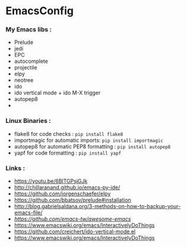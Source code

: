 # EmacsConfig
### My Emacs libs :
* Prelude 
* jedi 
* EPC
* autocomplete 
* projectile
* elpy
* neotree
* ido 
* ido vertical mode + ido M-X trigger
* autopep8
* 

### Linux Binaries :
* flake8 for code checks :                      `pip install flake8`
* importmagic for automatic imports:            `pip install importmagic`
* autopep8 for automatic PEP8 formatting :      `pip install autopep8`
* yapf for code formatting :                    `pip install yapf`


### Links :
* https://youtu.be/6BlTGPsjGJk
* http://chillaranand.github.io/emacs-py-ide/
* https://github.com/jorgenschaefer/elpy
* https://github.com/bbatsov/prelude#installation
* http://blog.gabrielsaldana.org/3-methods-on-how-to-backup-your-emacs-file/
* *https://github.com/emacs-tw/awesome-emacs*
* https://www.emacswiki.org/emacs/InteractivelyDoThings
* https://github.com/creichert/ido-vertical-mode.el
* https://www.emacswiki.org/emacs/InteractivelyDoThings

